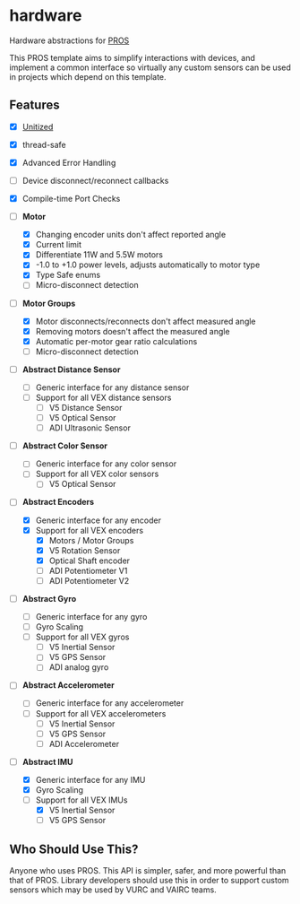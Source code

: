 # hardware

Hardware abstractions for [PROS](https://pros.cs.purdue.edu/)

This PROS template aims to simplify interactions with devices, and implement a common interface so virtually any custom sensors can be used in projects which depend on this template.

## Features

 - [X] [Unitized](https://github.com/LemLib/units)
 - [X] thread-safe
 - [X] Advanced Error Handling
 - [ ] Device disconnect/reconnect callbacks
 - [X] Compile-time Port Checks

 - [ ] **Motor**
   - [X] Changing encoder units don't affect reported angle
   - [X] Current limit
   - [X] Differentiate 11W and 5.5W motors
   - [X] -1.0 to +1.0 power levels, adjusts automatically to motor type
   - [X] Type Safe enums
   - [ ] Micro-disconnect detection

 - [ ] **Motor Groups**
   - [X] Motor disconnects/reconnects don't affect measured angle
   - [X] Removing motors doesn't affect the measured angle
   - [X] Automatic per-motor gear ratio calculations
   - [ ] Micro-disconnect detection

 - [ ] **Abstract Distance Sensor**
   - [ ] Generic interface for any distance sensor
   - [ ] Support for all VEX distance sensors
     - [ ] V5 Distance Sensor
     - [ ] V5 Optical Sensor
     - [ ] ADI Ultrasonic Sensor

 - [ ] **Abstract Color Sensor**
   - [ ] Generic interface for any color sensor
   - [ ] Support for all VEX color sensors
     - [ ] V5 Optical Sensor

 - [ ] **Abstract Encoders**
   - [X] Generic interface for any encoder
   - [X] Support for all VEX encoders
     - [X] Motors / Motor Groups
     - [X] V5 Rotation Sensor
     - [X] Optical Shaft encoder
     - [ ] ADI Potentiometer V1
     - [ ] ADI Potentiometer V2

 - [ ] **Abstract Gyro**
   - [ ] Generic interface for any gyro
   - [ ] Gyro Scaling
   - [ ] Support for all VEX gyros
     - [ ] V5 Inertial Sensor
     - [ ] V5 GPS Sensor
     - [ ] ADI analog gyro

 - [ ] **Abstract Accelerometer**
   - [ ] Generic interface for any accelerometer
   - [ ] Support for all VEX accelerometers
     - [ ] V5 Inertial Sensor
     - [ ] V5 GPS Sensor
     - [ ] ADI Accelerometer

 - [ ] **Abstract IMU**
   - [X] Generic interface for any IMU
   - [X] Gyro Scaling
   - [ ] Support for all VEX IMUs
     - [X] V5 Inertial Sensor
     - [ ] V5 GPS Sensor

## Who Should Use This?

Anyone who uses PROS. This API is simpler, safer, and more powerful than that of PROS. Library developers should use this in order to support custom sensors which may be used by VURC and VAIRC teams.
